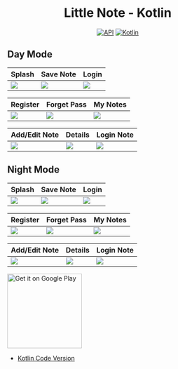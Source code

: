 <h1 align="center">Little Note - Kotlin</h1>

<p align="center">
  <a href="https://android-arsenal.com/api?level=25"><img alt="API" src="https://img.shields.io/badge/API-23%2B-brightgreen.svg?style=flat"/></a>
  <a href="https://kotlinlang.org"><img alt="Kotlin" src="https://img.shields.io/badge/Kotlin-1.8.0-blue"/></a>
</p>

## Day Mode
Splash | Save Note | Login 
--- | --- | --- | 
![](https://blogger.googleusercontent.com/img/a/AVvXsEjMzSSbas0QLQrtG-mYUJ48iO47Z8_TmSWar6DvkJzJrN1ELXy0qZxwFYCDUQTPjE9EvrybBHV8GzdxW550RxgIznbPt_gQ6rhfl-T4TrNsN__A33aU2e2Su1M0JSfr_XwFtFf5wNnxI7UgIcaQ-87tCtt9mx17n8X2FC53gZBFRlp180DEmtWbniQCCQ) | ![](https://blogger.googleusercontent.com/img/a/AVvXsEgLENVvoMHgfDSKnD5dFAcjJV1dGFFZCgRlGjX3haf52z7RqPpUnbHIrDcADff00f-zROkFVg1L7CVKBtJJNQBk_hOj7AFf9C65jGTebhn2vo3dJwXI0j7pGA2VcIilQ7-p6f_8CMqRvkRqX7b5sDL2a-M3fdbKrH70fgG0LgItg3uTXtGLQJrRo-BwUg) | ![](https://blogger.googleusercontent.com/img/a/AVvXsEh4J6pcjwjhq7ykXcrjx92C12omnz2u-Va8F8WH8QMS_Hps67qoAtHrzxlX8naz2DlLCp-sSxh994sjHxh7X9oa4txQ4GhKHnKo3HxWf7NwlI7hM34qV793wkGCnju_s9yGSGIn7AEgUS57qtQeA00wdCG5TrxTElZ1sBXRbxY6q30MU5e0TzO2qIYIBA) | 

Register | Forget Pass | My Notes
--- | --- | --- | 
![](https://blogger.googleusercontent.com/img/a/AVvXsEj5WnyNmB9u_Hvwnbr4h4_TAjTRhWK6xvV9qElw9rg_NQswp4Vn_RWsitVPBMa72oBLQmPRLTZ_LikvI1C06Ly-5c19isCwwv7_vH0ad07uUB905FI6fwYlo-qXUpp_5RaHZD96er0As1s7u_jQHnJ5Sn_6PFQii7Vng_vv8SqN_VAc0ILRkRXezgQe3w) | ![](https://blogger.googleusercontent.com/img/a/AVvXsEjEHXGoQjxCD-Q9uv9Fqb2Bg9Mvck9_NtGQs8Gj0AWxkZQhz5coXH4Uh_YmTx5yneZtl6fz-aPOw-GavHuOU4HvcuGoTFMpgWhtU1jNwEd9ihopqUg2SzbBN0Uo2HSwcdJ4qrqsRvsDzU1VOs0kzLMfRwTQ5AfEbyqjoJg2v8G591_F7xg8xcY7j_huwg) | ![](https://blogger.googleusercontent.com/img/a/AVvXsEhkIED2TdfMotoP40T7H9GVUAZMBd01AJ0qCIJgv12WZjwOiVIvD6k4cUnktQ_OeJuCpc311n3VD0JUpWQ8INcouVn2iwSOmJ9mxcpzxt7loGLY5PYxdxiYPL_gUFGNahqjjZ0wFcUgQsM4NLXHVgNfWnRQehnsnxFP793nyBGIdxaDpRV4oKD77GY0bg) | 

Add/Edit Note | Details | Login Note 
--- | --- | --- | 
![](https://blogger.googleusercontent.com/img/a/AVvXsEg_RH7y-VMiuZYLGiS6qh5Pj3Vm15XaE-P1DCA_fvdZ-pCC5FEilw_ozZyUgMpQlucee3yOBR9VCz_JHr0gxGrb4Lb98KL8x6tAQW6LubLnBTG4uILaGACbwAsHBj8jPEy5B0_7X0DaPw5DugbyEg8mu1UnAXY3EBBXx8JD6NPban-0lNHVHa8gBb1pMA) | ![](https://blogger.googleusercontent.com/img/a/AVvXsEjQqvBNcUdcDocltbmYum5yH-ZEUOFb_RtkiRoLEFRdbMdi3iMBH_Ov-TcMD5nzj2N62T9hnu0aFTYXVJiuKVASqJcIK3iMU5J110rxLVbq6G7EEAWRIFiWb24IkchgYe1F-XyYrgGN31Ho9__AaJUtjYWaxMnPQerqOui9NTKkphljo0nnmzoVztJJ0Q) | ![](https://blogger.googleusercontent.com/img/a/AVvXsEjsI2jltw-fjw8G8qls1hOvf32eflgYfAHUjY1RCCYoyMFbd-KYRcoSYOEv4oPwAasF_wlMdv1gAdHxXrupw9CdBAIriViXm12tAZv-e9w71NX142mzvRq_Xo0P1JhwVjmahC3NrzuKKPiZI-EsCbnAu9KnJlCOmeyq40valO-oUM6x2RQdklJX9rN_2A) | 

## Night Mode
Splash | Save Note | Login 
--- | --- | --- | 
![](https://blogger.googleusercontent.com/img/a/AVvXsEhwIUpBjHT2Jei9oBG5JxU48YtqRT0S6x6NLOwUqcfBViAG6tz50wM0VzsWbS-HQsx0027vjCNP6arCs1zz2_gQto7zSk5OFsArusd1tOVeqvhuNhFoTL91EypBd1pc8U6Gh7FHcNUKKoEv0wsQSck9Jy7Lj4bn4U5jLSuuv-NiyJNtQsCj7nCcunw_cA) | ![](https://blogger.googleusercontent.com/img/a/AVvXsEhvcvJag4F_byuX71z94PHHomOpnvn3dihzI3ABT7mlH6ibi0VUetVDbHsRMnKwsyi8EtY4lNYzuw1oq9NMrmcAA0MGU7u76CChdz2n8GGGkGKrzCacFINdaUuAhBfVBoct3rgM1Q_OGpe394O3ATDg-3ZNXPUecd9SRfqUIcoqNmrSX8ycHA7rBQVDqw) | ![](https://blogger.googleusercontent.com/img/a/AVvXsEjPNQyWMjTlaITfes69ONG2nVfk_D-tX66RNhTJk3nIHFfhcoXZ0i2x583PcPJcIdRo2ppjqFLcVnwGinzMMihU-Wh-9Ha6c1Z4tah04x_oQgYNFBsArrb_9RlyjV4J3byaUDAaREIbKm36Awq-38aCV3mR0w4cWap7onRzntVEZLkSMazNFNu-mIATyA) | 

Register | Forget Pass | My Notes
--- | --- | --- | 
![](https://blogger.googleusercontent.com/img/a/AVvXsEikqEVT0eC0hOJCHNURz43nOQxgegiXhK_2-94ve4jZrJZNGjTRpID__iAfHYN7uj0eWZsSx0cFPgrGCmJXPlUnPhPOR6BmZY-Q8s3oxFWbhex3pp-M_lD6nOQm1dcwshFYXcPWMqxYsWiCEhSEHGf_MrPKyQrs5sYs3n0ilga2OlCCV1DgZIf-DGLJcQ) | ![](https://blogger.googleusercontent.com/img/a/AVvXsEjf4IKjHaY4YKsG6J7HGcV9-I1be3-1f4ZBiTuM77xAI7UV6LRurR3Pa_VJenTuLzVD03FbKIh_xq4QvWA6y2BxoTA31nCZkHhq2wbYO0MfVQcpxII3a9jml0ARdLRswrSV_ZlvJt8r4sutbUzNhsOq2qe4mgBp5eAkplMLs-UJZMk83GuyXmAhG8EVkQ) | ![](https://blogger.googleusercontent.com/img/a/AVvXsEif0x5iAA8fW38swIVUQSfSM8Y9n-aNy2xE5CXtH9rlfjESvtRoUmDYV3P9mDtZhp2QzyQ96H5_I01fSjUgDjX_ETPMJFm16pa-Wc950HqWMWLx93FHWiYox80SH203_C4gSx-JJqgKuSBcvi7smkt4MzJtM72trdjvcrTb4uMPbLGIGY-9MkdSslds2A) | 

Add/Edit Note | Details | Login Note 
--- | --- | --- | 
![](https://blogger.googleusercontent.com/img/a/AVvXsEhstIJOyoKyvg9KeWkRxrgQ0XxrVOPnQKSivJ3-Ox5Ng6SY3t6PHDSK0SGzGl-JQUAOY_KHrLpqoJhsodtQUXb5y2VCzdjQaSCsGY251940lWpwpP1Dczf4DxgPs0P32G_F9ae4EVMVZbOMXYGE2QQqQrOK60wy6ygxOj2MJk04MDdlwhaiLH4t-PWu_Q) | ![](https://blogger.googleusercontent.com/img/a/AVvXsEgVRAyOeuk3iEXMfeVTmXlQpcIJKsi9h4VSrpBYUsLYZefjEwUt_Uav6HKF40Wlyzc1STaEvKGAZJzQA9jyZk8vXaSl51e56KfQEipS-F4g_o9mfq0LyH8rgdgvDlDWs6DN2CpupnpVzrlJpYbDT_QAiNbL-L9O-osaB7NWC3zhYVQNkSVKd-1Z2iPS9Q) | ![](https://blogger.googleusercontent.com/img/a/AVvXsEjDcydGC-EhB2O61MhK0PrgriCnssc-0jGmVEzgpYAz-bDoIN9JBdaGQY1o0hACJXrEPhGI1T7yf666jMK5swA8y_AHEQttB6oICvHcdMytCvDyX-V7BqwxutRB2rjt9HXzTn2nT8PCgMDGIxAM0WsxitG0jecmTcLcOXhfnEFRkjYTG9jH9IkukeYoSA) | 

<a href='https://play.google.com/store/apps/details?id=com.flatcode.littlenote'><img alt='Get it on Google Play' src='https://play.google.com/intl/en_us/badges/images/generic/en_badge_web_generic.png' width="170px"/></a>
<br />

- [Kotlin Code Version](https://github.com/selimdawa/LittleNoteKotlin/)

